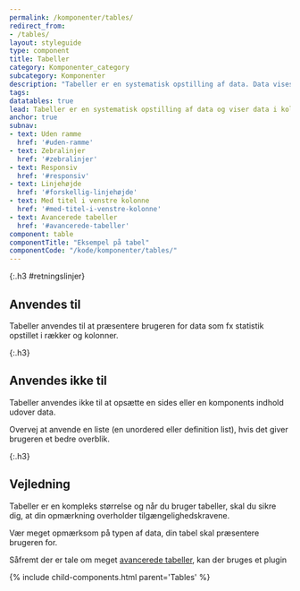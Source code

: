 ```yaml
---
permalink: /komponenter/tables/
redirect_from:
- /tables/
layout: styleguide
type: component
title: Tabeller
category: Komponenter_category
subcategory: Komponenter
description: "Tabeller er en systematisk opstilling af data. Data vises i kolonner og rækker."
tags: 
datatables: true
lead: Tabeller er en systematisk opstilling af data og viser data i kolonner og rækker.
anchor: true
subnav:
- text: Uden ramme
  href: '#uden-ramme'
- text: Zebralinjer
  href: '#zebralinjer'
- text: Responsiv
  href: '#responsiv'
- text: Linjehøjde
  href: '#forskellig-linjehøjde'
- text: Med titel i venstre kolonne
  href: '#med-titel-i-venstre-kolonne'
- text: Avancerede tabeller
  href: '#avancerede-tabeller'
component: table
componentTitle: "Eksempel på tabel"
componentCode: "/kode/komponenter/tables/"
---
```


{:.h3 #retningslinjer}
## Anvendes til

Tabeller anvendes til at præsentere brugeren for data som fx statistik opstillet i rækker og kolonner.

{:.h3}
## Anvendes ikke til

Tabeller anvendes ikke til at opsætte en sides eller en komponents indhold udover data.

Overvej at anvende en liste (en unordered eller definition list), hvis det giver brugeren et bedre overblik.

{:.h3}
## Vejledning

Tabeller er en kompleks størrelse og når du bruger tabeller, skal du sikre dig, at din opmærkning overholder tilgængelighedskravene.  

Vær meget opmærksom på typen af data, din tabel skal præsentere brugeren for.

Såfremt der er tale om meget <a href="/kode/plugins/datatables/">avancerede tabeller</a>, kan der bruges et plugin

{% include child-components.html parent='Tables' %}
